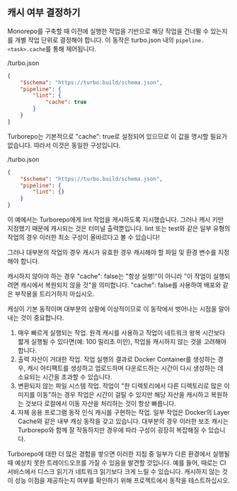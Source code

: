 ## 캐시 여부 결정하기

Monorepo를 구축할 때 이전에 실행한 작업을 기반으로 해당 작업을 건너뛸 수 있는지를 개별 작업 단위로 결정해야 합니다. 이 동작은 turbo.json 내의 `pipeline.<task>.cache`를 통해 제어됩니다.

/turbo.json

```json
{
    "$schema": "https://turbo.build/schema.json",
    "pipeline": {
        "lint": {
            "cache": true
        }
    }
}
```

Turborepo는 기본적으로 "cache": true로 설정되어 있으므로 이 값을 명시할 필요가 없습니다. 따라서 이것은 동일한 구성입니다.

/turbo.json

```json
{
    "$schema": "https://turbo.build/schema.json",
    "pipeline": {
        "lint": {}
    }
}
```

이 예에서는 Turborepo에게 lint 작업을 캐시하도록 지시했습니다. 그러나 캐시 키만 지정했기 때문에 캐시되는 것은 터미널 출력뿐입니다. lint 또는 test와 같은 일부 유형의 작업의 경우 이러한 최소 구성이 올바르다고 볼 수 있습니다!

그러나 대부분의 작업의 경우 캐시가 유효한 경우 캐시해야 할 파일 및 환경 변수를 지정해야 합니다.

캐시하지 않아야 하는 경우
"cache": false는 "항상 실행!"이 아니라 "이 작업이 실행되려면 캐시에서 복원되지 않을 것"을 의미합니다. "cache": false를 사용하여 배포와 같은 부작용을 트리거하지 마십시오.

캐싱이 기본 동작이며 대부분의 상황에 이상적이므로 이 동작에서 벗어나는 시점을 알아내는 것이 중요합니다.

1. 매우 빠르게 실행되는 작업. 원격 캐시를 사용하고 작업이 네트워크 왕복 시간보다 짧게 실행될 수 있다면(예: 100 밀리초 미만), 작업을 캐시하지 않는 것을 고려해야 합니다.
2. 출력 자산이 거대한 작업. 작업 실행의 결과로 Docker Container를 생성하는 경우, 캐시 아티팩트를 생성하고 업로드하며 다운로드하는 시간이 다시 생성하는 데 소요되는 시간을 초과할 수 있습니다.
3. 변환되지 않는 파일 시스템 작업. 작업이 "한 디렉토리에서 다른 디렉토리로 많은 이미지를 이동"하는 경우 작업은 시간이 걸릴 수 있지만 해당 자산을 캐시하고 복원하는 것보다 로컬에서 이동 자산을 처리하는 것이 항상 빠릅니다.
4. 자체 응용 프로그램 동작 인식 캐시를 구현하는 작업. 일부 작업은 Docker의 Layer Cache와 같은 내부 캐싱 동작을 갖고 있습니다. 대부분의 경우 이러한 보조 캐시는 Turborepo와 함께 잘 작동하지만 경우에 따라 구성이 굉장히 복잡해질 수 있습니다.

Turborepo에 대한 더 많은 경험을 쌓으면 이러한 지침 중 일부가 다른 환경에서 실행될 때 예상치 못한 트레이드오프를 가질 수 있음을 발견할 것입니다. 예를 들어, 때로는 CI 서비스에서 디스크 읽기가 네트워크 읽기보다 크게 느릴 수 있습니다. 캐시하지 않는 것이 성능 이점을 제공하는지 여부를 확인하기 위해 프로젝트에서 동작을 테스트하십시오.
